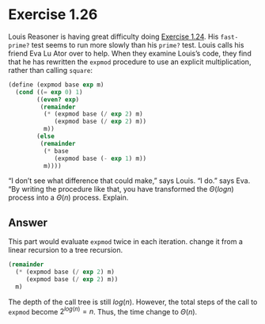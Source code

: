 # Exercise 1.26

Louis Reasoner is having great difficulty doing [Exercise 1.24](./1.24.md). His
`fast-prime?` test seems to run more slowly than his `prime?` test. Louis calls
his friend Eva Lu Ator over to help. When they examine Louis’s code, they find
that he has rewritten the `expmod` procedure to use an explicit multiplication,
rather than calling `square`:

```scheme
(define (expmod base exp m)
  (cond ((= exp 0) 1)
        ((even? exp)
         (remainder
          (* (expmod base (/ exp 2) m)
             (expmod base (/ exp 2) m))
          m))
        (else
         (remainder
          (* base
             (expmod base (- exp 1) m))
          m))))
```

“I don’t see what difference that could make,” says Louis. “I do.” says Eva. “By
writing the procedure like that, you have transformed the $\Theta(log n)$
process into a $\Theta(n)$ process. Explain.

## Answer

This part would evaluate `expmod` twice in each iteration. change it from a
linear recursion to a tree recursion.

```scheme
(remainder
  (* (expmod base (/ exp 2) m)
     (expmod base (/ exp 2) m))
  m)
```

The depth of the call tree is still $log(n)$. However, the total steps of the
call to `expmod` become $2^{log(n)} =  n$. Thus, the time change to $\Theta(n)$.
